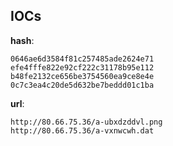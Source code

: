 
## IOCs

__hash__:

```text
0646ae6d3584f81c257485ade2624e71
efe4fffe822e92cf222c31178b95e112
b48fe2132ce656be3754560ea9ce8e4e
0c7c3ea4c20de5d632be7beddd01c1ba
```
__url__:

```text
http://80.66.75.36/a-ubxdzddvl.png
http://80.66.75.36/a-vxnwcwh.dat
```